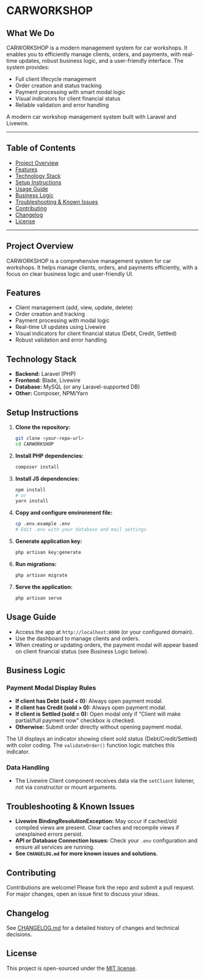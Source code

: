 # CARWORKSHOP

## What We Do
CARWORKSHOP is a modern management system for car workshops. It enables you to efficiently manage clients, orders, and payments, with real-time updates, robust business logic, and a user-friendly interface. The system provides:
- Full client lifecycle management
- Order creation and status tracking
- Payment processing with smart modal logic
- Visual indicators for client financial status
- Reliable validation and error handling

A modern car workshop management system built with Laravel and Livewire.

---

## Table of Contents
- [Project Overview](#project-overview)
- [Features](#features)
- [Technology Stack](#technology-stack)
- [Setup Instructions](#setup-instructions)
- [Usage Guide](#usage-guide)
- [Business Logic](#business-logic)
- [Troubleshooting & Known Issues](#troubleshooting--known-issues)
- [Contributing](#contributing)
- [Changelog](#changelog)
- [License](#license)

---

## Project Overview
CARWORKSHOP is a comprehensive management system for car workshops. It helps manage clients, orders, and payments efficiently, with a focus on clear business logic and user-friendly UI.

## Features
- Client management (add, view, update, delete)
- Order creation and tracking
- Payment processing with modal logic
- Real-time UI updates using Livewire
- Visual indicators for client financial status (Debt, Credit, Settled)
- Robust validation and error handling

## Technology Stack
- **Backend:** Laravel (PHP)
- **Frontend:** Blade, Livewire
- **Database:** MySQL (or any Laravel-supported DB)
- **Other:** Composer, NPM/Yarn

## Setup Instructions
1. **Clone the repository:**
   ```bash
   git clone <your-repo-url>
   cd CARWORKSHOP
   ```
2. **Install PHP dependencies:**
   ```bash
   composer install
   ```
3. **Install JS dependencies:**
   ```bash
   npm install
   # or
   yarn install
   ```
4. **Copy and configure environment file:**
   ```bash
   cp .env.example .env
   # Edit .env with your database and mail settings
   ```
5. **Generate application key:**
   ```bash
   php artisan key:generate
   ```
6. **Run migrations:**
   ```bash
   php artisan migrate
   ```
7. **Serve the application:**
   ```bash
   php artisan serve
   ```

## Usage Guide
- Access the app at `http://localhost:8000` (or your configured domain).
- Use the dashboard to manage clients and orders.
- When creating or updating orders, the payment modal will appear based on client financial status (see Business Logic below).

## Business Logic
### Payment Modal Display Rules
- **If client has Debt (sold < 0):** Always open payment modal.
- **If client has Credit (sold > 0):** Always open payment modal.
- **If client is Settled (sold = 0):** Open modal only if "Client will make partial/full payment now" checkbox is checked.
- **Otherwise:** Submit order directly without opening payment modal.

The UI displays an indicator showing client sold status (Debt/Credit/Settled) with color coding. The `validateOrder()` function logic matches this indicator.

### Data Handling
- The Livewire Client component receives data via the `setClient` listener, not via constructor or mount arguments.

## Troubleshooting & Known Issues
- **Livewire BindingResolutionException:** May occur if cached/old compiled views are present. Clear caches and recompile views if unexplained errors persist.
- **API or Database Connection Issues:** Check your `.env` configuration and ensure all services are running.
- **See `CHANGELOG.md` for more known issues and solutions.**

## Contributing
Contributions are welcome! Please fork the repo and submit a pull request. For major changes, open an issue first to discuss your ideas.

## Changelog
See [CHANGELOG.md](./CHANGELOG.md) for a detailed history of changes and technical decisions.

## License
This project is open-sourced under the [MIT license](https://opensource.org/licenses/MIT).
